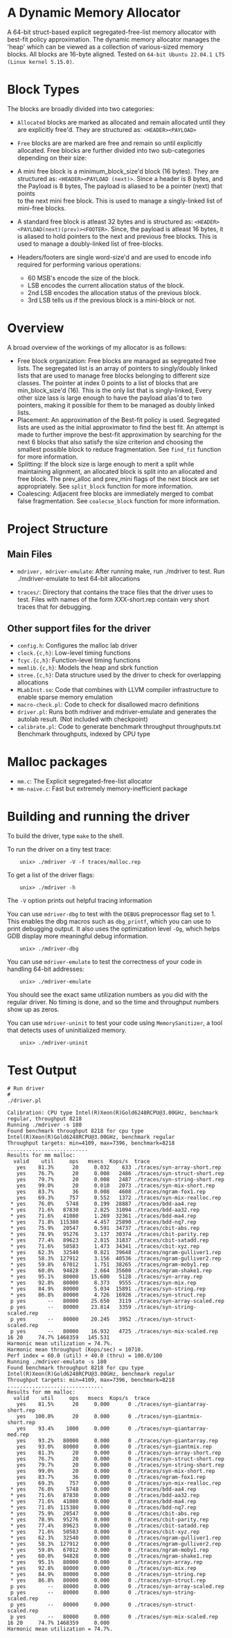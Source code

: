 # A Dynamic Memory Allocator

A 64-bit struct-based explicit segregated-free-list memory allocator with best-fit policy approximation. The dynamic memory allocator manages the 'heap' which can be viewed as a collection of various-sized memory blocks. All blocks are 16-byte aligned. Tested on `64-bit Ubuntu 22.04.1 LTS (Linux kernel 5.15.0)`.

# Block Types

The blocks are broadly divided into two categories:

- `Allocated` blocks are marked as allocated and remain allocated until they are explicitly free'd. They are structured as:
  `<HEADER><PAYLOAD>`
- `Free` blocks are are marked are free and remain so until explicitly allocated. Free blocks are further divided into two sub-categories depending on their size:
- A mini free block is a minimum_block_size'd block (16 bytes). They are structured as: `<HEADER><PAYLOAD (next)>`.
  Since a header is 8 bytes, and the Payload is 8 bytes, The payload is aliased to be a pointer (next) that points  
   to the next mini free block. This is used to manage a singly-linked list of mini-free blocks.
- A standard free block is atleast 32 bytes and is structured as: `<HEADER><PAYLOAD(next)(prev)><FOOTER>`. Since, the payload is atleast 16 bytes, it is aliased to hold pointers to the next and previous free blocks. This is used to manage a doubly-linked list of free-blocks.

- Headers/footers are single word-size'd and are used to encode info required for performing various operations:
  - 60 MSB's encode the size of the block.
  - LSB encodes the current allocation status of the block.
  - 2nd LSB encodes the allocation status of the previous block.
  - 3rd LSB tells us if the previous block is a mini-block or not.

# Overview

A broad overview of the workings of my allocator is as follows:

- Free block organization: Free blocks are managed as segregated free lists. The segregated list is an array of pointers to singly/doubly linked lists that are used to manage free blocks belonging to different size classes. The pointer at index 0 points to a list of blocks that are min_block_size'd (16). This is the only list that is singly-linked, Every other size lass is large enough to have the payload alias'd to two pointers, making it possible for them to be managed as doubly linked lists.
- Placement: An approximation of the Best-fit policy is used. Segregated lists are used as the initial approximator to find the best fit. An attempt is made to further improve the best-fit approximation by searching for the next 6 blocks that also satisfy the size criterion and choosing the smallest possible block to reduce fragmentation. See `find_fit` function for more information.
- Splitting: If the block size is large enough to merit a split while maintaining alignment, an allocated block is split into an allocated and free block. The prev_alloc and prev_mini flags of the next block are set appropriately. See `split_block` function for more information.
- Coalescing: Adjacent free blocks are immediately merged to combat false fragmentation. See `coalecse_block` function for more information.

# Project Structure

## Main Files

- `mdriver, mdriver-emulate`: After running make, run ./mdriver to test. Run ./mdriver-emulate to test 64-bit allocations

- `traces/`: Directory that contains the trace files that the driver uses to test. Files with names of the form XXX-short.rep contain very short traces that for debugging.

## Other support files for the driver

- `config.h`: Configures the malloc lab driver
- `clock.{c,h}`: Low-level timing functions
- `fcyc.{c,h}`: Function-level timing functions
- `memlib.{c,h}`: Models the heap and sbrk function
- `stree.{c,h}`: Data structure used by the driver to check for overlapping allocations
- `MLabInst.so`: Code that combines with LLVM compiler infrastructure to enable sparse memory emulation
- `macro-check.pl`: Code to check for disallowed macro definitions
- `driver.pl`: Runs both mdriver and mdriver-emulate and generates the autolab result. (Not included with checkpoint)
- `calibrate.pl`: Code to generate benchmark throughput throughputs.txt Benchmark throughputs, indexed by CPU type

# Malloc packages

- `mm.c`: The Explicit segregated-free-list allocator
- `mm-naive.c`: Fast but extremely memory-inefficient package

# Building and running the driver

To build the driver, type `make` to the shell.

To run the driver on a tiny test trace:

        unix> ./mdriver -V -f traces/malloc.rep

To get a list of the driver flags:

        unix> ./mdriver -h

The `-V` option prints out helpful tracing information

You can use `mdriver-dbg` to test with the `DEBUG` preprocessor
flag set to 1. This enables the dbg macros such as `dbg_printf`, which
you can use to print debugging output. It also uses the optimization
level `-Og`, which helps GDB display more meaningful debug information.

        unix> ./mdriver-dbg

You can use `mdriver-emulate` to test the correctness of your code in
handling 64-bit addresses:

        unix> ./mdriver-emulate

You should see the exact same utilization numbers as you did with the
regular driver. No timing is done, and so the time and throughput
numbers show up as zeros.

You can use `mdriver-uninit` to test your code using `MemorySanitizer`,
a tool that detects uses of uninitialized memory.

        unix> ./mdriver-uninit

# Test Output

```
# Run driver
#
./driver.pl

Calibration: CPU type Intel(R)Xeon(R)Gold6248RCPU@3.00GHz, benchmark regular, throughput 8218
Running ./mdriver -s 180
Found benchmark throughput 8218 for cpu type Intel(R)Xeon(R)Gold6248RCPU@3.00GHz, benchmark regular
Throughput targets: min=4109, max=7396, benchmark=8218
..........................
Results for mm malloc:
  valid    util     ops   msecs  Kops/s  trace
   yes    81.3%      20     0.032    633 ./traces/syn-array-short.rep
   yes    76.7%      20     0.008   2486 ./traces/syn-struct-short.rep
   yes    79.7%      20     0.008   2487 ./traces/syn-string-short.rep
   yes    99.0%      20     0.010   2073 ./traces/syn-mix-short.rep
   yes    83.7%      36     0.008   4608 ./traces/ngram-fox1.rep
   yes    69.3%     757     0.552   1372 ./traces/syn-mix-realloc.rep
 * yes    76.0%    5748     0.199  28887 ./traces/bdd-aa4.rep
 * yes    71.6%   87830     2.825  31094 ./traces/bdd-aa32.rep
 * yes    71.6%   41080     1.269  32361 ./traces/bdd-ma4.rep
 * yes    71.8%  115380     4.457  25890 ./traces/bdd-nq7.rep
 * yes    75.9%   20547     0.591  34737 ./traces/cbit-abs.rep
 * yes    78.9%   95276     3.137  30374 ./traces/cbit-parity.rep
 * yes    77.4%   89623     2.815  31837 ./traces/cbit-satadd.rep
 * yes    71.6%   50583     1.473  34341 ./traces/cbit-xyz.rep
 * yes    62.3%   32540     0.821  39648 ./traces/ngram-gulliver1.rep
 * yes    58.3%  127912     3.156  40536 ./traces/ngram-gulliver2.rep
 * yes    59.8%   67012     1.751  38265 ./traces/ngram-moby1.rep
 * yes    60.0%   94828     2.664  35600 ./traces/ngram-shake1.rep
 * yes    95.1%   80000    15.600   5128 ./traces/syn-array.rep
 * yes    92.8%   80000     8.373   9555 ./traces/syn-mix.rep
 * yes    84.9%   80000     5.034  15891 ./traces/syn-string.rep
 * yes    86.8%   80000     4.726  16926 ./traces/syn-struct.rep
 p yes       --   80000    25.650   3119 ./traces/syn-array-scaled.rep
 p yes       --   80000    23.814   3359 ./traces/syn-string-scaled.rep
 p yes       --   80000    20.245   3952 ./traces/syn-struct-scaled.rep
 p yes       --   80000    16.932   4725 ./traces/syn-mix-scaled.rep
16 20     74.7% 1468359   145.531
Harmonic mean utilization = 74.7%.
Harmonic mean throughput (Kops/sec) = 10710.
Perf index = 60.0 (util) + 40.0 (thru) = 100.0/100
Running ./mdriver-emulate -s 180
Found benchmark throughput 8218 for cpu type Intel(R)Xeon(R)Gold6248RCPU@3.00GHz, benchmark regular
Throughput targets: min=4109, max=7396, benchmark=8218
...............................
Results for mm malloc:
  valid    util     ops   msecs  Kops/s  trace
   yes    81.5%      20     0.000      0 ./traces/syn-giantarray-short.rep
   yes   100.0%      20     0.000      0 ./traces/syn-giantmix-short.rep
   yes    93.4%    1000     0.000      0 ./traces/syn-giantarray-med.rep
   yes    93.2%   80000     0.000      0 ./traces/syn-giantarray.rep
   yes    93.0%   80000     0.000      0 ./traces/syn-giantmix.rep
   yes    81.3%      20     0.000      0 ./traces/syn-array-short.rep
   yes    76.7%      20     0.000      0 ./traces/syn-struct-short.rep
   yes    79.7%      20     0.000      0 ./traces/syn-string-short.rep
   yes    99.0%      20     0.000      0 ./traces/syn-mix-short.rep
   yes    83.7%      36     0.000      0 ./traces/ngram-fox1.rep
   yes    69.3%     757     0.000      0 ./traces/syn-mix-realloc.rep
 * yes    76.0%    5748     0.000      0 ./traces/bdd-aa4.rep
 * yes    71.6%   87830     0.000      0 ./traces/bdd-aa32.rep
 * yes    71.6%   41080     0.000      0 ./traces/bdd-ma4.rep
 * yes    71.8%  115380     0.000      0 ./traces/bdd-nq7.rep
 * yes    75.9%   20547     0.000      0 ./traces/cbit-abs.rep
 * yes    78.9%   95276     0.000      0 ./traces/cbit-parity.rep
 * yes    77.4%   89623     0.000      0 ./traces/cbit-satadd.rep
 * yes    71.6%   50583     0.000      0 ./traces/cbit-xyz.rep
 * yes    62.3%   32540     0.000      0 ./traces/ngram-gulliver1.rep
 * yes    58.3%  127912     0.000      0 ./traces/ngram-gulliver2.rep
 * yes    59.8%   67012     0.000      0 ./traces/ngram-moby1.rep
 * yes    60.0%   94828     0.000      0 ./traces/ngram-shake1.rep
 * yes    95.1%   80000     0.000      0 ./traces/syn-array.rep
 * yes    92.8%   80000     0.000      0 ./traces/syn-mix.rep
 * yes    84.9%   80000     0.000      0 ./traces/syn-string.rep
 * yes    86.8%   80000     0.000      0 ./traces/syn-struct.rep
 p yes       --   80000     0.000      0 ./traces/syn-array-scaled.rep
 p yes       --   80000     0.000      0 ./traces/syn-string-scaled.rep
 p yes       --   80000     0.000      0 ./traces/syn-struct-scaled.rep
 p yes       --   80000     0.000      0 ./traces/syn-mix-scaled.rep
16 20     74.7% 1468359     0.000
Harmonic mean utilization = 74.7%.
```
